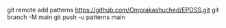 git remote add patterns https://github.com/Omprakashuched/EPDSS.git
git branch -M main
git push -u patterns main 
